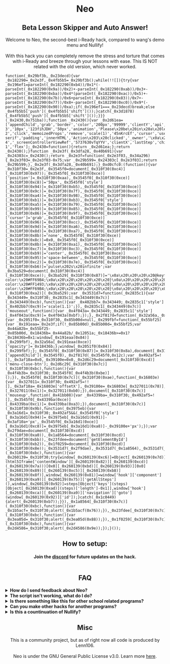 <h1 align="center">Neo</h1>
  <h2 align="center">Beta Lesson Skipper and Auto Answer!</h2>
<p align="center">
</a>
</p>

<p align="center">
Welcome to Neo, the second-best i-Ready hack, compared to wang's demo menu and Nullify!<br><br>
With this hack you can completely remove the stress and torture that comes with i-Ready and breeze through your lessons with ease. This IS NOT related with the old version, which never worked.</p>

<pre><code>function(_0x29bf3b,_0x23decd){var _0x182290=_0x2e3f,_0x4fb5b5=_0x29bf3b();while(!![]){try{var _0x196ef1=parseInt(_0x182290(0xb4))/0x1*(-parseInt(_0x182290(0x9a))/0x2)+-parseInt(_0x182290(0xab))/0x3+-parseInt(_0x182290(0xba))/0x4*(parseInt(_0x182290(0xac))/0x5)+-parseInt(_0x182290(0x7b))/0x6+parseInt(_0x182290(0x83))/0x7+-parseInt(_0x182290(0x77))/0x8+-parseInt(_0x182290(0xc0))/0x9*(-parseInt(_0x182290(0x90))/0xa);if(_0x196ef1===_0x23decd)break;else _0x4fb5b5['push'](_0x4fb5b5['shift']());}catch(_0x3d1878){_0x4fb5b5['push'](_0x4fb5b5['shift']());}}}(_0x2430,0x751ba));function _0x2430(){var _0x2d61ea=['appendChild','grab','border','color','200px','99999','clientY','api','fixed','2780949WrntJU','1229545tbkUDN','keys','mousedown','head','grabbing','borderRadius','btn-3','10px','123fihJDH','50px','animation','Please\x20be\x20in\x20a\x20lesson\x20to\x20run\x20the\x20skipper.','_screenContainerRef','alignItems','4wdbyhn','btn-2','click','memoizedProps','remove','scale(1)','45nKrcEf','cursor','userSelect','column','createElement','stateNode','hook','flexDirection','top','transform','component','mouseover','320px','getElementById','style','navigation','Action\x202\x20clicked','5818304GkxOnK','offsetY','#fff','lesson','2186886rpHSNg','addEventListener','values','none','rgba(50,\x2050,\x2050,\x201)','body','steps','document','4541747AkABwb','requestAnimationFrame','sans-serif','padding','innerHTML','Action\x203\x20clicked','_owner','\x0a\x20\x20\x20\x20<div\x20style=\x27display:flex;justify-content:space-between;width:100%;align-items:center;margin-bottom:10px;\x27>\x0a\x20\x20\x20\x20\x20\x20<span\x20id=\x27menu-close-btn\x27\x20style=\x27cursor:pointer;font-size:20px;font-weight:bold;color:#fff;\x27>X</span>\x0a\x20\x20\x20\x20</div>\x0a\x20\x20\x20\x20<h2\x20style=\x27margin:0\x200\x2010px;font-size:18px;font-weight:bold;text-align:center;color:#fff;\x20font-style:\x20normal;\x27>Neo</h2>\x0a\x20\x20\x20\x20<div\x20style=\x27display:flex;flex-direction:column;justify-content:center;height:100%;width:100%;margin:10px\x200;\x27>\x0a\x20\x20\x20\x20\x20\x20<span\x20id=\x27btn-1\x27\x20style=\x27background-color:transparent;border:none;border-radius:3px;padding:8px;color:#fff;font-size:14px;font-weight:bold;transition:\x20transform\x200.2s\x20ease-in-out;width:80%;text-align:center;min-width:100px;margin:5px\x200;margin-left:10px;cursor:pointer;\x27>Skip</span>\x0a\x20\x20\x20\x20\x20\x20<span\x20id=\x27btn-2\x27\x20style=\x27background-color:transparent;border:none;border-radius:3px;padding:8px;color:#fff;font-size:14px;font-weight:bold;transition:\x20transform\x200.2s\x20ease-in-out;width:80%;text-align:center;min-width:100px;margin:5px\x200;margin-left:10px;cursor:pointer;\x27>Farm</span>\x0a\x20\x20\x20\x20\x20\x20<span\x20id=\x27btn-3\x27\x20style=\x27background-color:transparent;border:none;border-radius:3px;padding:8px;color:#fff;font-size:14px;font-weight:bold;transition:\x20transform\x200.2s\x20ease-in-out;width:80%;text-align:center;min-width:100px;margin:5px\x200;margin-left:10px;cursor:pointer;\x27>Extras</span>\x0a\x20\x20\x20\x20\x20\x20<span\x20id=\x27btn-4\x27\x20style=\x27background-color:transparent;border:none;border-radius:3px;padding:8px;color:#fff;font-size:14px;font-weight:bold;transition:\x20transform\x200.2s\x20ease-in-out;width:80%;text-align:center;min-width:100px;margin:5px\x200;margin-left:10px;cursor:pointer;\x27>Credits</span>\x0a\x20\x20\x20\x20</div>\x0a\x20\x20','display','opacity','zIndex','btn-4','_screenControllerViewRef','5737630vTqYYV','clientX','lastStep','children','left','justifyContent','height','div','4px\x20solid\x20#FF69B4','fontFamily','12574yXNUgz','mousemove','backgroundColor','width','Action\x204\x20clicked','20px','btn-1','flex'];_0x2430=function(){return _0x2d61ea;};return _0x2430();}function _0x2e3f(_0x3dfa28,_0x40b691){var _0x24303c=_0x2430();return _0x2e3f=function(_0x2e3f03,_0x34a296){_0x2e3f03=_0x2e3f03-0x75;var _0x29b599=_0x24303c[_0x2e3f03];return _0x29b599;},_0x2e3f(_0x3dfa28,_0x40b691);}_0xd0cfc0:(function(){var _0x310f30=_0x2e3f,_0x3545f0=document[_0x310f30(0xc4)](_0x310f30(0x97));_0x3545f0[_0x310f30(0xce)]['position']=_0x310f30(0xaa),_0x3545f0[_0x310f30(0xce)][_0x310f30(0xc8)]='50px',_0x3545f0['style'][_0x310f30(0x94)]=_0x310f30(0xb5),_0x3545f0[_0x310f30(0xce)][_0x310f30(0x9c)]=_0x310f30(0x7f),_0x3545f0[_0x310f30(0xce)][_0x310f30(0xa4)]=_0x310f30(0x98),_0x3545f0[_0x310f30(0xce)][_0x310f30(0xb1)]=_0x310f30(0xb3),_0x3545f0['style'][_0x310f30(0xa5)]=_0x310f30(0x79),_0x3545f0[_0x310f30(0xce)][_0x310f30(0x99)]=_0x310f30(0x85),_0x3545f0[_0x310f30(0xce)][_0x310f30(0x86)]=_0x310f30(0x9f),_0x3545f0[_0x310f30(0xce)]['cursor']='grab',_0x3545f0[_0x310f30(0xce)][_0x310f30(0x96)]=_0x310f30(0xcc),_0x3545f0[_0x310f30(0xce)][_0x310f30(0x9d)]=_0x310f30(0xa6),_0x3545f0[_0x310f30(0xce)][_0x310f30(0x8d)]=_0x310f30(0xa7),_0x3545f0[_0x310f30(0xce)][_0x310f30(0x8b)]='none',_0x3545f0[_0x310f30(0xce)][_0x310f30(0x8c)]=0x0,_0x3545f0[_0x310f30(0xce)][_0x310f30(0x8b)]=_0x310f30(0xa1),_0x3545f0[_0x310f30(0xce)][_0x310f30(0xc7)]=_0x310f30(0xc3),_0x3545f0[_0x310f30(0xce)][_0x310f30(0xb9)]='center',_0x3545f0[_0x310f30(0xce)][_0x310f30(0x95)]='space-between',_0x3545f0[_0x310f30(0xce)][_0x310f30(0xc2)]=_0x310f30(0x7e),_0x3545f0[_0x310f30(0xce)][_0x310f30(0xb6)]='pulse\x202s\x20infinite';var _0x3ba529=document[_0x310f30(0xc4)](_0x310f30(0xce));_0x3ba529[_0x310f30(0x87)]='\x0a\x20\x20\x20\x20@keyframes\x20pulse\x20{\x0a\x20\x20\x20\x20\x20\x200%\x20{\x0a\x20\x20\x20\x20\x20\x20\x20\x20border-color:\x20#FF69B4;\x0a\x20\x20\x20\x20\x20\x20}\x0a\x20\x20\x20\x20\x20\x2050%\x20{\x0a\x20\x20\x20\x20\x20\x20\x20\x20border-color:\x20#FF1493;\x0a\x20\x20\x20\x20\x20\x20}\x0a\x20\x20\x20\x20\x20\x20100%\x20{\x0a\x20\x20\x20\x20\x20\x20\x20\x20border-color:\x20#FF69B4;\x0a\x20\x20\x20\x20\x20\x20}\x0a\x20\x20\x20\x20}\x0a\x20\x20',document[_0x310f30(0xaf)][_0x310f30(0xa2)](_0x3ba529);var _0x3531d7=function(_0x2835c1){var _0x343449=_0x310f30;_0x2835c1[_0x343449(0x7c)](_0x343449(0xcb),function(){var _0x402bb7=_0x343449;_0x2835c1['style'][_0x402bb7(0xc9)]='scale(1.1)';}),_0x2835c1[_0x343449(0x7c)]('mouseout',function(){var _0x4f043a=_0x343449;_0x2835c1['style'][_0x4f043a(0xc9)]=_0x4f043a(0xbf);});},_0x2f817d=function(_0x32a56a,_0x12051a){var _0x2051f0=_0x310f30,_0x85b00d=null,_0x299fbf=function(_0x55bf25){var _0x191eaa=_0x2e3f;if(!_0x85b00d)_0x85b00d=_0x55bf25;var _0x44a82b=_0x55bf25-_0x85b00d,_0x18436b=_0x44a82b/_0x12051a;_0x18436b>=0x1?_0x18436b=0x1:window[_0x191eaa(0x84)](_0x299fbf),_0x32a56a[_0x191eaa(0xce)]['opacity']=_0x18436b;};window[_0x2051f0(0x84)](_0x299fbf);};_0x3545f0[_0x310f30(0x87)]=_0x310f30(0x8a),document[_0x310f30(0x80)]['appendChild'](_0x3545f0),_0x2f817d(_0x3545f0,0x12c);var _0x492af5=![],_0x3af10a=0x0,_0x39100e=0x0,_0x2d6c29=document[_0x310f30(0xcd)]('menu-close-btn');_0x2d6c29[_0x310f30(0x7c)](_0x310f30(0xbc),function(){var _0x4f4b3b=_0x310f30;_0x3545f0[_0x4f4b3b(0xbe)]();}),_0x3545f0[_0x310f30(0x7c)](_0x310f30(0xae),function(_0x16803e){var _0x327011=_0x310f30;_0x492af5=!![],_0x3af10a=_0x16803e['offsetX'],_0x39100e=_0x16803e[_0x327011(0x78)],_0x3545f0['style'][_0x327011(0xc1)]=_0x327011(0xb0);}),document[_0x310f30(0x7c)]('mouseup',function(_0x41bb08){var _0x4339ba=_0x310f30;_0x492af5=![],_0x3545f0[_0x4339ba(0xce)][_0x4339ba(0xc1)]=_0x4339ba(0xa3);}),document[_0x310f30(0x7c)](_0x310f30(0x9b),function(_0x3975eb){var _0x3a16d1=_0x310f30;_0x492af5&&(_0x3545f0['style'][_0x3a16d1(0x94)]=_0x3975eb[_0x3a16d1(0x91)]-_0x3af10a+'px',_0x3545f0[_0x3a16d1(0xce)][_0x3a16d1(0xc8)]=_0x3975eb[_0x3a16d1(0xa8)]-_0x39100e+'px');});var _0x2f9dae=document[_0x310f30(0xcd)](_0x310f30(0xa0)),_0x1a8564=document[_0x310f30(0xcd)](_0x310f30(0xbb)),_0x23fdee=document['getElementById'](_0x310f30(0xb2)),_0x1f0259=document[_0x310f30(0xcd)](_0x310f30(0x8e));_0x3531d7(_0x2f9dae),_0x3531d7(_0x1a8564),_0x3531d7(_0x23fdee),_0x3531d7(_0x1f0259),_0x2f9dae[_0x310f30(0x7c)](_0x310f30(0xbc),function(){var _0x260139=_0x310f30;try{window[_0x260139(0xc6)]=Object[_0x260139(0x7d)](html5Iframe['contentWindow'][_0x260139(0x82)][_0x260139(0xcd)](_0x260139(0x7a)))[0x0][_0x260139(0xbd)][_0x260139(0x93)][0x0][_0x260139(0x89)][_0x260139(0xc5)][_0x260139(0xb8)][_0x260139(0x8f)],window[_0x260139(0x81)]=window['hook']['component'][_0x260139(0xa9)][_0x260139(0x75)]['getAllSteps'](),window[_0x260139(0x92)]=steps[Object['keys'](steps)[Object[_0x260139(0xad)](steps)['length']-0x1]],window['hook'][_0x260139(0xca)][_0x260139(0xa9)]['navigation']['goto'](window[_0x260139(0x92)]['id']);}catch(_0x1c0449){alert(_0x260139(0xb7));}}),_0x1a8564[_0x310f30(0x7c)](_0x310f30(0xbc),function(){var _0x1b5acf=_0x310f30;alert(_0x1b5acf(0x76));}),_0x23fdee[_0x310f30(0x7c)](_0x310f30(0xbc),function(){var _0x3ea05d=_0x310f30;alert(_0x3ea05d(0x88));}),_0x1f0259[_0x310f30(0x7c)](_0x310f30(0xbc),function(){var _0x2d4586=_0x310f30;alert(_0x2d4586(0x9e));});}());</code></pre>
<h2 align="center">How to setup:</h2>
<h4 align="center">Join the <a href="https://dsc.gg/neomenu">discord</a> for future updates on the hack.<br><br>

<h2 align="center">FAQ</h2>
<details>
  	<summary><b>How do I send feedback about Neo?</b></summary>

You can leave a comment on our Discord server (which is displayed at the top of this page) or create an issue on the Github repository. Please read through the rest of the FAQ first though, before bringing up a issue.
  </details>

  <details>
  	<summary><b>The script isn't working, what do I do?</b></summary>

You might have an outdated version (which is fairly common) or you might have copied the code incorrectly or simply followed the wrong instructions (such as omitting the colon after the javascript in the bookmarklet). Please double-check your code. Before complaining, always consider one of these two possibilities. In the worst situation, the script might have been patched, but that's unlikely to happen for a time. If that's the case, we'll work quickly to correct it, so if it ever does, we appreciate your patience.
  </details>

  <details>
  	<summary><b>Is there something like this for other school related programs?</b></summary>

  You can join the discord and ask for something to be made.
  <ul>
<li>https://dsc.gg/neomenu</li>
  </ul>
  </details>

<details>
  <summary><b>Can you make other hacks for another programs?</b></summary>

We could but really our main focus is i-Ready exploits. There is plenty of exploits on GitHub, just check before asking. You can ask & we will keep it as an suggestion.
</details>

<details>
  	<summary><b>Is this a countinuation of Nullify?</b></summary>

  No, this is not. We are not affliated with Nullify at all.
  </details>

<h2 align="center">Misc</h2>

<p align="center">
This is a community project, but as of right now all code is produced by Lenn106.<br><br>
Neo is under the GNU General Public License v3.0. Learn more <a href="https://github.com/Patheticlol/neo/blob/main/LICENSE">here</a>.</p>
